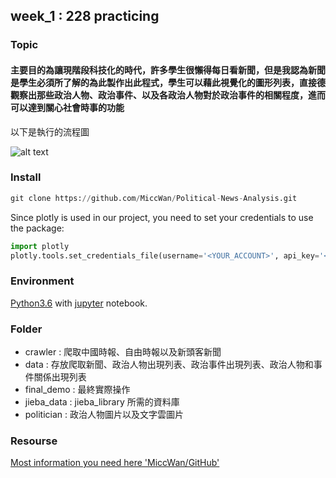 ## week_1 : 228 practicing 


### Topic 

#### 主要目的為讓現階段科技化的時代，許多學生很懶得每日看新聞，但是我認為新聞是學生必須所了解的為此製作出此程式，學生可以藉此視覺化的圖形列表，直接德觀察出那些政治人物、政治事件、以及各政治人物對於政治事件的相關程度，進而可以達到關心社會時事的功能

以下是執行的流程圖

![alt text](https://github.com/jeff20628m/Fintech_Class/blob/master/Week1/img/news_crawler_Diagram.png)


### Install

``` python 
git clone https://github.com/MiccWan/Political-News-Analysis.git
```

Since plotly is used in our project, you need to set your credentials to use the package:

``` python 
import plotly 
plotly.tools.set_credentials_file(username='<YOUR_ACCOUNT>', api_key='<YOUR_API_KEY>')
```

### Environment

[Python3.6](https://www.anaconda.com/) with [jupyter](https://jupyter.org/) notebook.

### Folder

* crawler : 爬取中國時報、自由時報以及新頭客新聞
* data : 存放爬取新聞、政治人物出現列表、政治事件出現列表、政治人物和事件關係出現列表
* final_demo : 最終實際操作
* jieba_data : jieba_library 所需的資料庫
* politician : 政治人物圖片以及文字雲圖片

### Resourse

[Most information you need here 'MiccWan/GitHub'](https://github.com/MiccWan/Political-News-Analysis)

